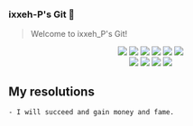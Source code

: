 ### ixxeh-P's Git 🤭
> Welcome to ixxeh_P's Git!

<div align="center">
   
   
   <img src="https://img.shields.io/badge/C++-00599C?style=flat&logo=cplusplus&logoColor=white"/> 
   <img src="https://img.shields.io/badge/Python-3776AB?style=flat&logo=python&logoColor=white"/>
   <img src="https://img.shields.io/badge/Html5-E34F26?style=flat&logo=html5&logoColor=white"/>
   <img src="https://img.shields.io/badge/Cisco-1BA0D7?style=flat&logo=cisco&logoColor=white"/>

   <img src="https://img.shields.io/badge/Debian-A81D33?style=flat&logo=debian&logoColor=white"/>
   
   <img src="https://img.shields.io/badge/Windows 11-0078D4?style=flat&logo=windows11&logoColor=white"/>
</div>
<div align="center">
   <img src="https://img.shields.io/badge/Visual Studio Code-007ACC?style=flat&logo=visualstudiocode&logoColor=white"/>
   <img src="https://img.shields.io/badge/X-000000?style=flat&logo=x&logoColor=white"/>
   
   <img src="https://img.shields.io/badge/AfterEffects-9999FF?style=flat&logo=adobeaftereffects&logoColor=white"/>
   
   <img src="https://img.shields.io/badge/SamsungSDS-1428A0?style=flat&logo=samsung&logoColor=white"/>
   
</div>

## My resolutions
```sh
- I will succeed and gain money and fame.
```
 
